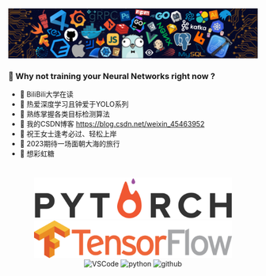 <h1>
</h1>
<div align="center"><img src="https://github.com/NonnettaWu/NonnettaWu/blob/main/Img/Readme.png" /></div>

### 👺 Why not training your Neural Networks right now ?

- 🚀 BiliBili大学在读
- 💖 热爱深度学习且钟爱于YOLO系列
- 🤡 熟练掌握各类目标检测算法
- 📑 我的CSDN博客 https://blog.csdn.net/weixin_45463952
- 💑 祝王女士逢考必过、轻松上岸
- 🌊 2023期待一场面朝大海的旅行
- 🍬 想彩虹糖


<h1>
</h1>

<div align="center">
  <img alt="PyTorch" src="https://github.com/NonnettaWu/NonnettaWu/blob/main/Img/PyTorch2.png" width="400" title="PyTorch">
  <img alt="Tensorflow" src="https://github.com/NonnettaWu/NonnettaWu/blob/main/Img/Tensorflow.png" width="400" title="Tensorflow"> 
</div>

<div align="center">
  <img alt="VSCode" src="https://i.giphy.com/media/IdyAQJVN2kVPNUrojM/200.webp" width="100" title="vscode">
  <img alt="python" src="https://i.giphy.com/media/LMt9638dO8dftAjtco/200.webp" width="100" title="python">
  <img alt="github" src="https://i.giphy.com/media/KzJkzjggfGN5Py6nkT/200.webp" width="100" title="github">
</div>

